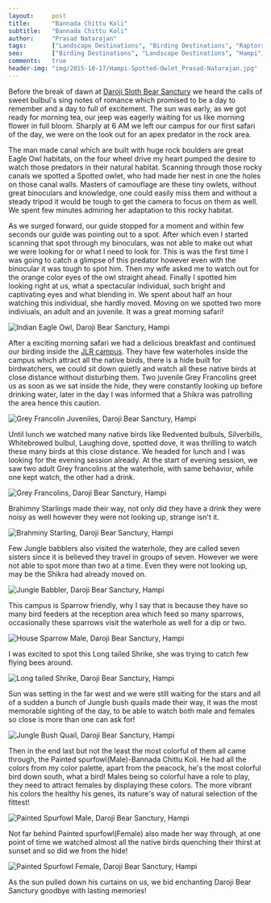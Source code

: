 ```yaml
---
layout:     post
title:      "Bannada Chittu Koli"
subtitle:   "Bannada Chittu Koli"
author:     "Prasad Natarajan"
tags:       ["Landscape Destinations", "Birding Destinations", "Raptors", "Hampi"]
seo:		["Birding Destinations", "Landscape Destinations", "Hampi", "Raptors"]
comments:   true
header-img: "img/2015-10-17/Hampi-Spotted-Owlet_Prasad-Natarajan.jpg"
---
```


<p>
Before the break of dawn at <a href="http://www.wilderhood.com/destination/Hampi" target="_blank">Daroji Sloth Bear Sanctury</a> we heard the calls of sweet bulbul's sing notes of romance which promised to be a day to remember and a day to full of excitement. The sun was early, as we got ready for morning tea, our jeep was eagerly waiting for us like morning flower in full bloom. Sharply at 6 AM we left our campus for our first safari of the day, we were on the look out for an apex predator in the rock area.
</p>


<p>
The man made canal which are built with huge rock boulders are great Eagle Owl habitats, on the four wheel drive my heart pumped the desire to watch those predators in their natural habitat. Scanning through those rocky canals we spotted a Spotted owlet, who had made her nest in one the holes on those canal walls. Masters of camouflage are these tiny owlets, without great binoculars and knowledge, one could easily miss them and without a steady tripod it would be tough to get the camera to focus on them as well. We spent few minutes admiring her adaptation to this rocky habitat. 
</p>

<p>
As we surged forward, our guide stopped for a moment and within few seconds our guide was pointing out to a spot. After which even I started scanning that spot through my binoculars, was not able to make out what we were looking for or what I need to look for. This is was the first time I was going to catch a glimpse of this predator however even with the binocular it was tough to spot him. Then my wife asked me to watch out for the orange color eyes of the owl straight ahead. Finally I spotted him looking right at us, what a spectacular individual, such bright and captivating eyes and what blending in. We spent about half an hour watching this individual, she hardly moved. Moving on we spotted two more indiviuals, an adult and an juvenile. It was a great morning safari!    
</p>


<img src="{{ site.baseurl }}/img/2015-10-17/Hampi-Indian-Eagle-Owl_Prasad-Natarajan.jpg" alt="Indian Eagle Owl, Daroji Bear Sanctury, Hampi">


<p>
After a exciting morning safari we had a delicious breakfast and continued our birding inside the <a href="http://www.wilderhood.com/accommodation/Sloth%20Bear%20Resort" target="_blank">JLR campus</a>. They have few waterholes inside the campus which attract all the native birds, there is a hide built for birdwatchers, we could sit down quietly and watch all these native birds at close distance without disturbing them. Two juvenile Grey Francolins greet us as soon as we sat inside the hide, they were constantly looking up before drinking water, later in the day I was informed that a Shikra was patrolling the area hence this caution.
</p>

<img src="{{ site.baseurl }}/img/2015-10-17/Hampi-Grey-Francolin-Juv_Prasad-Natarajan.jpg" alt="Grey Francolin Juveniles, Daroji Bear Sanctury, Hampi">

<p>
Until lunch we watched many native birds like Redvented bulbuls, Silverbills, Whitebrowed bulbul, Laughing dove, spotted dove, it was thrilling to watch these many birds at this close distance. We headed for lunch and I was looking for the evening session already. At the start of evening session, we saw two adult Grey francolins at the waterhole, with same behavior, while one kept watch, the other had a drink.
</p>

<img src="{{ site.baseurl }}/img/2015-10-17/Hampi-Grey-Francolins_Prasad-Natarajan.jpg" alt="Grey Francolins, Daroji Bear Sanctury, Hampi">


<p>
Brahimny Starlings made their way, not only did they have a drink they were noisy as well however they were not looking up, strange isn't it. 
</p>

<img src="{{ site.baseurl }}/img/2015-10-17/Hampi-Brahminy-Starling_Prasad-Natarajan.jpg" alt="Brahminy Starling, Daroji Bear Sanctury, Hampi">

<p>
Few Jungle babblers also visited the waterhole, they are called seven sisters since it is believed they travel in groups of seven. However we were not able to spot more than two at a time. Even they were not looking up, may be the Shikra had already moved on.
</p>

<img src="{{ site.baseurl }}/img/2015-10-17/Hampi-Jungle-Babbler_Prasad-Natarajan.jpg" alt="Jungle Babbler, Daroji Bear Sanctury, Hampi">

<p>
This campus is Sparrow friendly, why I say that is because they have so many bird feeders at the reception area which feed so many sparrows, occasionally these sparrows visit the waterhole as well for a dip or two.
</p>

<img src="{{ site.baseurl }}/img/2015-10-17/Hampi-House-Sparrow_Prasad-Natarajan.jpg" alt="House Sparrow Male, Daroji Bear Sanctury, Hampi">

<p>
I was excited to spot this Long tailed Shrike, she was trying to catch few flying bees around.
</p>

<img src="{{ site.baseurl }}/img/2015-10-17/Hampi-Long-tailed-Shrike_Prasad-Natarajan.jpg" alt="Long tailed Shrike, Daroji Bear Sanctury, Hampi">

<p>
Sun was setting in the far west and we were still waiting for the stars and all of a sudden a bunch of Jungle bush quails made their way, it was the most memorable sighting of the day, to be able to watch both male and females so close is more than one can ask for!
</p>

<img src="{{ site.baseurl }}/img/2015-10-17/Hampi-Jungle-Bush-Quail_Prasad-Natarajan.jpg" alt="Jungle Bush Quail, Daroji Bear Sanctury, Hampi">

<p>
Then in the end last but not the least the most colorful of them all came through, the Painted spurfowl(Male)-Bannada Chittu Koli. He had all the colors from my color palette, apart from the peacock, he's the most colorful bird down south, what a bird! Males being so colorful have a role to play, they need to attract females by displaying these colors. The more vibrant his colors the healthy his genes, its nature's way of natural selection of the fittest!
</p>

<img src="{{ site.baseurl }}/img/2015-10-17/Hampi-Paint-spurfowl-Male_Prasad-Natarajan.jpg" alt="Painted Spurfowl Male, Daroji Bear Sanctury, Hampi">


<p>
Not far behind Painted spurfowl(Female) also made her way through, at one point of time we watched almost all the native birds quenching their thirst at sunset and so did we from the hide!
</p>

<img src="{{ site.baseurl }}/img/2015-10-17/Hampi-Paint-spurfowl-Female_Prasad-Natarajan.jpg" alt="Painted Spurfowl Female, Daroji Bear Sanctury, Hampi">

<p>
As the sun pulled down his curtains on us, we bid enchanting Daroji Bear Sanctury goodbye with lasting memories!
</p>
